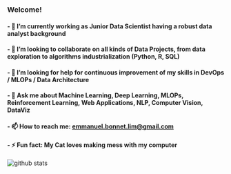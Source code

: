 ### Welcome! 
#### - 🔭 I’m currently working as Junior Data Scientist having a robust data analyst background
#### - 🤝 I’m looking to collaborate on all kinds of Data Projects, from data exploration to algorithms industrialization (Python, R, SQL)
#### - 🤔 I’m looking for help for continuous improvement of my skills in DevOps / MLOPs / Data Architecture
#### - 💬 Ask me about Machine Learning, Deep Learning, MLOPs, Reinforcement Learning, Web Applications, NLP, Computer Vision, DataViz
#### - 📫 How to reach me: emmanuel.bonnet.lim@gmail.com 
#### - ⚡ Fun fact: My Cat loves making mess with my computer

![github stats](https://github-readme-stats.vercel.app/api?username=Manu87DS&show_icons=true&theme=radical)

